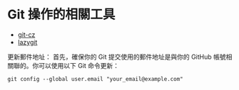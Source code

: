# Git 操作的相關工具

- [git-cz](https://github.com/streamich/git-cz)
- [lazygit](https://github.com/jesseduffield/lazygit)


更新郵件地址： 首先，確保你的 Git 提交使用的郵件地址是與你的 GitHub 帳號相關聯的。你可以使用以下 Git 命令更新：  
```shell
git config --global user.email "your_email@example.com"
```

